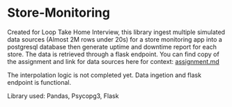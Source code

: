 # Store-Monitoring

Created for Loop Take Home Interview, this library ingest multiple simulated data sources (Almost 2M rows under 20s) for a store monitoring app into a postgresql database then generate uptime and downtime report for each store. The data is retrieved through a flask endpoint. You can find copy of the assignment and link for data sources here for context: [assignment.md](assignment.md)

The interpolation logic is not completed yet. Data ingetion and flask endpoint is functional.

Library used: Pandas, Psycopg3, Flask


